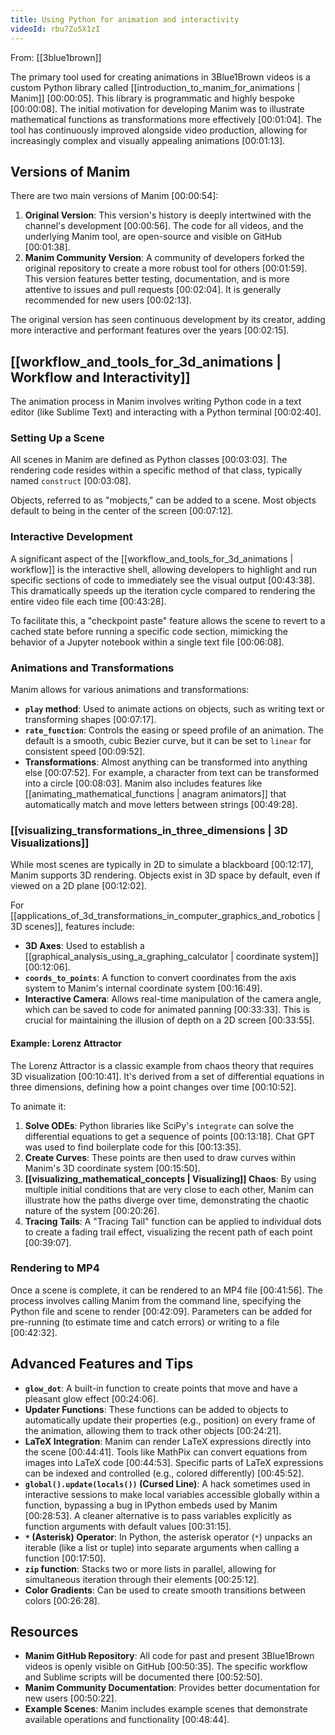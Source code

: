 ```yaml
---
title: Using Python for animation and interactivity
videoId: rbu7Zu5X1zI
---
```


From: [[3blue1brown]] <br/> 

The primary tool used for creating animations in 3Blue1Brown videos is a custom Python library called [[introduction_to_manim_for_animations | Manim]] <a class="yt-timestamp" data-t="00:00:05">[00:00:05]</a>. This library is programmatic and highly bespoke <a class="yt-timestamp" data-t="00:00:08">[00:00:08]</a>. The initial motivation for developing Manim was to illustrate mathematical functions as transformations more effectively <a class="yt-timestamp" data-t="00:01:04">[00:01:04]</a>. The tool has continuously improved alongside video production, allowing for increasingly complex and visually appealing animations <a class="yt-timestamp" data-t="00:01:13">[00:01:13]</a>.

## Versions of Manim

There are two main versions of Manim <a class="yt-timestamp" data-t="00:00:54">[00:00:54]</a>:

1.  **Original Version**: This version's history is deeply intertwined with the channel's development <a class="yt-timestamp" data-t="00:00:56">[00:00:56]</a>. The code for all videos, and the underlying Manim tool, are open-source and visible on GitHub <a class="yt-timestamp" data-t="00:01:38">[00:01:38]</a>.
2.  **Manim Community Version**: A community of developers forked the original repository to create a more robust tool for others <a class="yt-timestamp" data-t="00:01:59">[00:01:59]</a>. This version features better testing, documentation, and is more attentive to issues and pull requests <a class="yt-timestamp" data-t="00:02:04">[00:02:04]</a>. It is generally recommended for new users <a class="yt-timestamp" data-t="00:02:13">[00:02:13]</a>.

The original version has seen continuous development by its creator, adding more interactive and performant features over the years <a class="yt-timestamp" data-t="00:02:15">[00:02:15]</a>.

## [[workflow_and_tools_for_3d_animations | Workflow and Interactivity]]

The animation process in Manim involves writing Python code in a text editor (like Sublime Text) and interacting with a Python terminal <a class="yt-timestamp" data-t="00:02:40">[00:02:40]</a>.

### Setting Up a Scene
All scenes in Manim are defined as Python classes <a class="yt-timestamp" data-t="00:03:03">[00:03:03]</a>. The rendering code resides within a specific method of that class, typically named `construct` <a class="yt-timestamp" data-t="00:03:08">[00:03:08]</a>.

Objects, referred to as "mobjects," can be added to a scene. Most objects default to being in the center of the screen <a class="yt-timestamp" data-t="00:07:12">[00:07:12]</a>.

### Interactive Development
A significant aspect of the [[workflow_and_tools_for_3d_animations | workflow]] is the interactive shell, allowing developers to highlight and run specific sections of code to immediately see the visual output <a class="yt-timestamp" data-t="00:43:38">[00:43:38]</a>. This dramatically speeds up the iteration cycle compared to rendering the entire video file each time <a class="yt-timestamp" data-t="00:43:28">[00:43:28]</a>.

To facilitate this, a "checkpoint paste" feature allows the scene to revert to a cached state before running a specific code section, mimicking the behavior of a Jupyter notebook within a single text file <a class="yt-timestamp" data-t="00:06:08">[00:06:08]</a>.

### Animations and Transformations
Manim allows for various animations and transformations:
*   **`play` method**: Used to animate actions on objects, such as writing text or transforming shapes <a class="yt-timestamp" data-t="00:07:17">[00:07:17]</a>.
*   **`rate_function`**: Controls the easing or speed profile of an animation. The default is a smooth, cubic Bezier curve, but it can be set to `linear` for consistent speed <a class="yt-timestamp" data-t="00:09:52">[00:09:52]</a>.
*   **Transformations**: Almost anything can be transformed into anything else <a class="yt-timestamp" data-t="00:07:52">[00:07:52]</a>. For example, a character from text can be transformed into a circle <a class="yt-timestamp" data-t="00:08:03">[00:08:03]</a>. Manim also includes features like [[animating_mathematical_functions | anagram animators]] that automatically match and move letters between strings <a class="yt-timestamp" data-t="00:49:28">[00:49:28]</a>.

### [[visualizing_transformations_in_three_dimensions | 3D Visualizations]]
While most scenes are typically in 2D to simulate a blackboard <a class="yt-timestamp" data-t="00:12:17">[00:12:17]</a>, Manim supports 3D rendering. Objects exist in 3D space by default, even if viewed on a 2D plane <a class="yt-timestamp" data-t="00:12:02">[00:12:02]</a>.

For [[applications_of_3d_transformations_in_computer_graphics_and_robotics | 3D scenes]], features include:
*   **3D Axes**: Used to establish a [[graphical_analysis_using_a_graphing_calculator | coordinate system]] <a class="yt-timestamp" data-t="00:12:06">[00:12:06]</a>.
*   **`coords_to_points`**: A function to convert coordinates from the axis system to Manim's internal coordinate system <a class="yt-timestamp" data-t="00:16:49">[00:16:49]</a>.
*   **Interactive Camera**: Allows real-time manipulation of the camera angle, which can be saved to code for animated panning <a class="yt-timestamp" data-t="00:33:33">[00:33:33]</a>. This is crucial for maintaining the illusion of depth on a 2D screen <a class="yt-timestamp" data-t="00:33:55">[00:33:55]</a>.

#### Example: Lorenz Attractor
The Lorenz Attractor is a classic example from chaos theory that requires 3D visualization <a class="yt-timestamp" data-t="00:10:41">[00:10:41]</a>. It's derived from a set of differential equations in three dimensions, defining how a point changes over time <a class="yt-timestamp" data-t="00:10:52">[00:10:52]</a>.

To animate it:
1.  **Solve ODEs**: Python libraries like SciPy's `integrate` can solve the differential equations to get a sequence of points <a class="yt-timestamp" data-t="00:13:18">[00:13:18]</a>. Chat GPT was used to find boilerplate code for this <a class="yt-timestamp" data-t="00:13:35">[00:13:35]</a>.
2.  **Create Curves**: These points are then used to draw curves within Manim's 3D coordinate system <a class="yt-timestamp" data-t="00:15:50">[00:15:50]</a>.
3.  **[[visualizing_mathematical_concepts | Visualizing]] Chaos**: By using multiple initial conditions that are very close to each other, Manim can illustrate how the paths diverge over time, demonstrating the chaotic nature of the system <a class="yt-timestamp" data-t="00:20:26">[00:20:26]</a>.
4.  **Tracing Tails**: A "Tracing Tail" function can be applied to individual dots to create a fading trail effect, visualizing the recent path of each point <a class="yt-timestamp" data-t="00:39:07">[00:39:07]</a>.

### Rendering to MP4
Once a scene is complete, it can be rendered to an MP4 file <a class="yt-timestamp" data-t="00:41:56">[00:41:56]</a>. The process involves calling Manim from the command line, specifying the Python file and scene to render <a class="yt-timestamp" data-t="00:42:09">[00:42:09]</a>. Parameters can be added for pre-running (to estimate time and catch errors) or writing to a file <a class="yt-timestamp" data-t="00:42:32">[00:42:32]</a>.

## Advanced Features and Tips

*   **`glow_dot`**: A built-in function to create points that move and have a pleasant glow effect <a class="yt-timestamp" data-t="00:24:06">[00:24:06]</a>.
*   **Updater Functions**: These functions can be added to objects to automatically update their properties (e.g., position) on every frame of the animation, allowing them to track other objects <a class="yt-timestamp" data-t="00:24:21">[00:24:21]</a>.
*   **LaTeX Integration**: Manim can render LaTeX expressions directly into the scene <a class="yt-timestamp" data-t="00:44:41">[00:44:41]</a>. Tools like MathPix can convert equations from images into LaTeX code <a class="yt-timestamp" data-t="00:44:53">[00:44:53]</a>. Specific parts of LaTeX expressions can be indexed and controlled (e.g., colored differently) <a class="yt-timestamp" data-t="00:45:52">[00:45:52]</a>.
*   **`global().update(locals())` (Cursed Line)**: A hack sometimes used in interactive sessions to make local variables accessible globally within a function, bypassing a bug in IPython embeds used by Manim <a class="yt-timestamp" data-t="00:28:53">[00:28:53]</a>. A cleaner alternative is to pass variables explicitly as function arguments with default values <a class="yt-timestamp" data-t="00:31:15">[00:31:15]</a>.
*   **`*` (Asterisk) Operator**: In Python, the asterisk operator (`*`) unpacks an iterable (like a list or tuple) into separate arguments when calling a function <a class="yt-timestamp" data-t="00:17:50">[00:17:50]</a>.
*   **`zip` function**: Stacks two or more lists in parallel, allowing for simultaneous iteration through their elements <a class="yt-timestamp" data-t="00:25:12">[00:25:12]</a>.
*   **Color Gradients**: Can be used to create smooth transitions between colors <a class="yt-timestamp" data-t="00:26:28">[00:26:28]</a>.

## Resources
*   **Manim GitHub Repository**: All code for past and present 3Blue1Brown videos is openly visible on GitHub <a class="yt-timestamp" data-t="00:50:35">[00:50:35]</a>. The specific workflow and Sublime scripts will be documented there <a class="yt-timestamp" data-t="00:52:50">[00:52:50]</a>.
*   **Manim Community Documentation**: Provides better documentation for new users <a class="yt-timestamp" data-t="00:50:22">[00:50:22]</a>.
*   **Example Scenes**: Manim includes example scenes that demonstrate available operations and functionality <a class="yt-timestamp" data-t="00:48:44">[00:48:44]</a>.